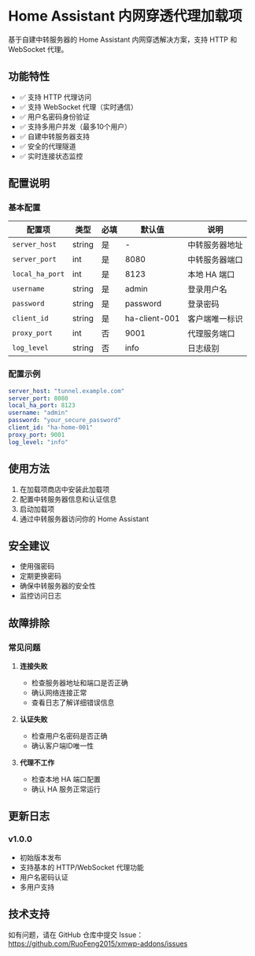 # Home Assistant 内网穿透代理加载项

基于自建中转服务器的 Home Assistant 内网穿透解决方案，支持 HTTP 和 WebSocket 代理。

## 功能特性

- ✅ 支持 HTTP 代理访问
- ✅ 支持 WebSocket 代理（实时通信）
- ✅ 用户名密码身份验证
- ✅ 支持多用户并发（最多10个用户）
- ✅ 自建中转服务器支持
- ✅ 安全的代理隧道
- ✅ 实时连接状态监控

## 配置说明

### 基本配置

| 配置项 | 类型 | 必填 | 默认值 | 说明 |
|--------|------|------|--------|------|
| `server_host` | string | 是 | - | 中转服务器地址 |
| `server_port` | int | 是 | 8080 | 中转服务器端口 |
| `local_ha_port` | int | 是 | 8123 | 本地 HA 端口 |
| `username` | string | 是 | admin | 登录用户名 |
| `password` | string | 是 | password | 登录密码 |
| `client_id` | string | 是 | ha-client-001 | 客户端唯一标识 |
| `proxy_port` | int | 否 | 9001 | 代理服务端口 |
| `log_level` | string | 否 | info | 日志级别 |

### 配置示例

```yaml
server_host: "tunnel.example.com"
server_port: 8080
local_ha_port: 8123
username: "admin"
password: "your_secure_password"
client_id: "ha-home-001"
proxy_port: 9001
log_level: "info"
```

## 使用方法

1. 在加载项商店中安装此加载项
2. 配置中转服务器信息和认证信息
3. 启动加载项
4. 通过中转服务器访问你的 Home Assistant

## 安全建议

- 使用强密码
- 定期更换密码
- 确保中转服务器的安全性
- 监控访问日志

## 故障排除

### 常见问题

1. **连接失败**
   - 检查服务器地址和端口是否正确
   - 确认网络连接正常
   - 查看日志了解详细错误信息

2. **认证失败**
   - 检查用户名密码是否正确
   - 确认客户端ID唯一性

3. **代理不工作**
   - 检查本地 HA 端口配置
   - 确认 HA 服务正常运行

## 更新日志

### v1.0.0
- 初始版本发布
- 支持基本的 HTTP/WebSocket 代理功能
- 用户名密码认证
- 多用户支持

## 技术支持

如有问题，请在 GitHub 仓库中提交 Issue：
https://github.com/RuoFeng2015/xmwp-addons/issues
